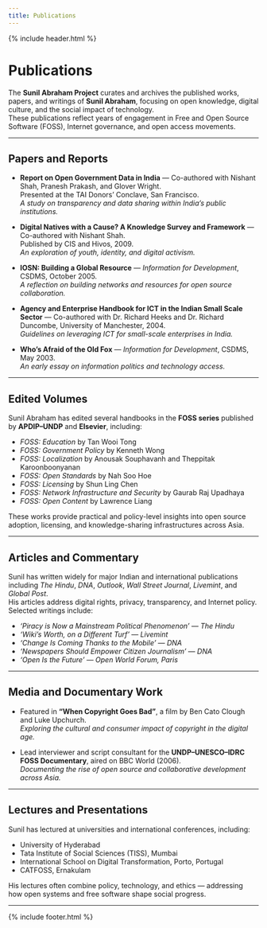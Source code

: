 ```yaml
---
title: Publications
---
```


{% include header.html %}

# Publications

The **Sunil Abraham Project** curates and archives the published works, papers, and writings of **Sunil Abraham**, focusing on open knowledge, digital culture, and the social impact of technology.  
These publications reflect years of engagement in Free and Open Source Software (FOSS), Internet governance, and open access movements.

---

## Papers and Reports

- **Report on Open Government Data in India** — Co-authored with Nishant Shah, Pranesh Prakash, and Glover Wright.  
  Presented at the TAI Donors’ Conclave, San Francisco.  
  *A study on transparency and data sharing within India’s public institutions.*

- **Digital Natives with a Cause? A Knowledge Survey and Framework** — Co-authored with Nishant Shah.  
  Published by CIS and Hivos, 2009.  
  *An exploration of youth, identity, and digital activism.*

- **IOSN: Building a Global Resource** — *Information for Development*, CSDMS, October 2005.  
  *A reflection on building networks and resources for open source collaboration.*

- **Agency and Enterprise Handbook for ICT in the Indian Small Scale Sector** — Co-authored with Dr. Richard Heeks and Dr. Richard Duncombe, University of Manchester, 2004.  
  *Guidelines on leveraging ICT for small-scale enterprises in India.*

- **Who’s Afraid of the Old Fox** — *Information for Development*, CSDMS, May 2003.  
  *An early essay on information politics and technology access.*

---

## Edited Volumes

Sunil Abraham has edited several handbooks in the **FOSS series** published by **APDIP–UNDP** and **Elsevier**, including:

- *FOSS: Education* by Tan Wooi Tong  
- *FOSS: Government Policy* by Kenneth Wong  
- *FOSS: Localization* by Anousak Souphavanh and Theppitak Karoonboonyanan  
- *FOSS: Open Standards* by Nah Soo Hoe  
- *FOSS: Licensing* by Shun Ling Chen  
- *FOSS: Network Infrastructure and Security* by Gaurab Raj Upadhaya  
- *FOSS: Open Content* by Lawrence Liang  

These works provide practical and policy-level insights into open source adoption, licensing, and knowledge-sharing infrastructures across Asia.

---

## Articles and Commentary

Sunil has written widely for major Indian and international publications including *The Hindu*, *DNA*, *Outlook*, *Wall Street Journal*, *Livemint*, and *Global Post*.  
His articles address digital rights, privacy, transparency, and Internet policy. Selected writings include:

- *‘Piracy is Now a Mainstream Political Phenomenon’* — *The Hindu*  
- *‘Wiki’s Worth, on a Different Turf’* — *Livemint*  
- *‘Change Is Coming Thanks to the Mobile’* — *DNA*  
- *‘Newspapers Should Empower Citizen Journalism’* — *DNA*  
- *‘Open Is the Future’* — *Open World Forum, Paris*  

---

## Media and Documentary Work

- Featured in **“When Copyright Goes Bad”**, a film by Ben Cato Clough and Luke Upchurch.  
  *Exploring the cultural and consumer impact of copyright in the digital age.*

- Lead interviewer and script consultant for the **UNDP–UNESCO–IDRC FOSS Documentary**, aired on BBC World (2006).  
  *Documenting the rise of open source and collaborative development across Asia.*

---

## Lectures and Presentations

Sunil has lectured at universities and international conferences, including:

- University of Hyderabad  
- Tata Institute of Social Sciences (TISS), Mumbai  
- International School on Digital Transformation, Porto, Portugal  
- CATFOSS, Ernakulam  

His lectures often combine policy, technology, and ethics — addressing how open systems and free software shape social progress.

---

{% include footer.html %}
